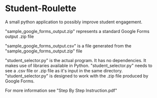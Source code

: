 # Student-Roulette
A small python application to possibly improve student engagement.

"sample_google_forms_output.zip" represents a standard Google Forms output .zip file

"sample_google_forms_output.csv" is a file generated from the "sample_google_forms_output.zip" file

"student_selector.py" is the actual program. It has no dependencies. It makes use of libraries available in Python.
"student_selector.py" needs to see a .csv file or .zip file as it's input in the same directory.
"student_selector.py" is designed to work with the .zip file produced by Google Forms.

For more information see "Step By Step Instruction.pdf"
